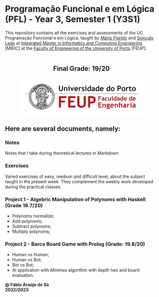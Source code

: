 # Programação Funcional e em Lógica (PFL) - Year 3, Semester 1 (Y3S1)

This repository contains all the exercises and assessments of the UC Programação Funcional e em Lógica, taught by [Mário Florido](https://sigarra.up.pt/fcup/pt/func_geral.formview?p_codigo=238703) and [Gonçalo Leão](https://sigarra.up.pt/feup/pt/func_geral.formview?p_codigo=584236) at [Integrated Master in Informatics and Computing Engineering](https://sigarra.up.pt/feup/pt/cur_geral.cur_view?pv_curso_id=742) [MIEIC] at the [Faculty of Engineering of the University of Porto](https://sigarra.up.pt/feup/pt/web_page.Inicial) [FEUP]. <br> <br>

<h2 align = "center" >Final Grade: 19/20</h2>
<p align = "center" >
  <img 
       title = "FEUP logo"
       src = "Images//FEUP_Logo.png" 
       alt = "FEUP Logo" 
       />
</p>

## Here are several documents, namely:

### Notes
Notes that I take during theoretical lectures in Markdown <br>

### Exercises
Varied exercises of easy, medium and difficult level, about the subject taught in the present week. They complement the weekly work developed during the practical classes.

### Project 1 - Algebric Manipulation of Polynoms with Haskell (Grade 18.7/20)

- Polynoms normalize;
- Add polynoms;
- Subtract polynoms;
- Multiply polynoms;

### Project 2 - Barca Board Game with Prolog (Grade: 19.8/20)

- Human vs Human;
- Human vs Bot;
- Bot vs Bot;
- AI application with Minimax algorithm with depth two and board evaluation.

**@ Fábio Araújo de Sá** <br>
**2022/2023**